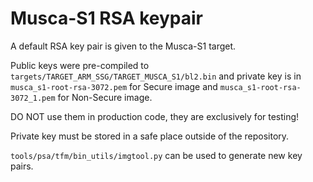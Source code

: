 # Musca-S1 RSA keypair

A default RSA key pair is given to the Musca-S1 target.

Public keys were pre-compiled to `targets/TARGET_ARM_SSG/TARGET_MUSCA_S1/bl2.bin` and private key is in `musca_s1-root-rsa-3072.pem` for Secure image and `musca_s1-root-rsa-3072_1.pem` for Non-Secure image.

DO NOT use them in production code, they are exclusively for testing!

Private key must be stored in a safe place outside of the repository.

`tools/psa/tfm/bin_utils/imgtool.py` can be used to generate new key pairs.
